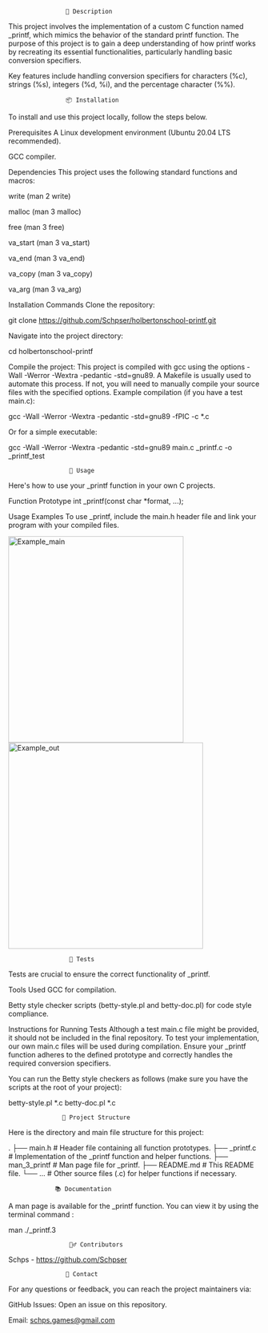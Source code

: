 <Create a function that imitates printf>

					📝 Description

This project involves the implementation of a custom C function named _printf, which mimics the behavior of the standard printf function. The purpose of this project is to gain a deep understanding of how printf works by recreating its essential functionalities, particularly handling basic conversion specifiers.

Key features include handling conversion specifiers for characters (%c), strings (%s), integers (%d, %i), and the percentage character (%%).

					📦 Installation

To install and use this project locally, follow the steps below.

Prerequisites
A Linux development environment (Ubuntu 20.04 LTS recommended).

GCC compiler.

Dependencies
This project uses the following standard functions and macros:

write (man 2 write)

malloc (man 3 malloc)

free (man 3 free)

va_start (man 3 va_start)

va_end (man 3 va_end)

va_copy (man 3 va_copy)

va_arg (man 3 va_arg)

Installation Commands
Clone the repository:

git clone https://github.com/Schpser/holbertonschool-printf.git

Navigate into the project directory:

cd holbertonschool-printf

Compile the project:
This project is compiled with gcc using the options -Wall -Werror -Wextra -pedantic -std=gnu89. A Makefile is usually used to automate this process. If not, you will need to manually compile your source files with the specified options.
Example compilation (if you have a test main.c):

gcc -Wall -Werror -Wextra -pedantic -std=gnu89 -fPIC -c *.c

Or for a simple executable:

gcc -Wall -Werror -Wextra -pedantic -std=gnu89 main.c _printf.c -o _printf_test

				     🚀 Usage

Here's how to use your _printf function in your own C projects.

Function Prototype
int _printf(const char *format, ...);

Usage Examples
To use _printf, include the main.h header file and link your program with your compiled files.

<img width="350" height="412" alt="Example_main" src="https://github.com/user-attachments/assets/82ecca06-c2dc-44e4-b488-e6882b6f467a" />
<img width="389" height="412" alt="Example_out" src="https://github.com/user-attachments/assets/324a247d-ef56-4d34-8565-1cb3a5490994" />

  				     🧪 Tests

Tests are crucial to ensure the correct functionality of _printf.

Tools Used
GCC for compilation.

Betty style checker scripts (betty-style.pl and betty-doc.pl) for code style compliance.

Instructions for Running Tests
Although a test main.c file might be provided, it should not be included in the final repository. To test your implementation, our own main.c files will be used during compilation. Ensure your _printf function adheres to the defined prototype and correctly handles the required conversion specifiers.

You can run the Betty style checkers as follows (make sure you have the scripts at the root of your project):

betty-style.pl *.c
betty-doc.pl *.c

			       📁 Project Structure

Here is the directory and main file structure for this project:

.
├── main.h             # Header file containing all function prototypes.
├── _printf.c          # Implementation of the _printf function and helper functions.
├── man_3_printf       # Man page file for _printf.
├── README.md          # This README file.
└── ...                # Other source files (.c) for helper functions if necessary.

				 📚 Documentation

A man page is available for the _printf function. You can view it by using the terminal command :

man ./_printf.3

      				 🙋‍♂️ Contributors

Schps - https://github.com/Schpser

				    💬 Contact
										
For any questions or feedback, you can reach the project maintainers via:

GitHub Issues: Open an issue on this repository.

Email: schps.games@gmail.com
